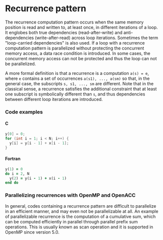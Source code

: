 # Recurrence pattern

The recurrence computation pattern occurs when the same memory position is read
and written to, at least once, in different iterations of a loop. It englobes
both true dependencies (read-after-write) and anti-dependencies
(write-after-read) across loop iterations. Sometimes the term
"loop-carried dependencies" is also used. If a loop with a recurrence
computation pattern is parallelized without protecting the concurrent memory
access, a data race condition is introduced. In some cases, the concurrent
memory access can not be protected and thus the loop can not be parallelized.

A more formal definition is that a recurrence is a computation `a(s) = e`, where
`e` contains a set of occurrences `a(s1), ..., a(sm)` so that, in the general
case, the subscripts `s, s1, ..., sm` are different. Note that in the classical
sense, a recurrence satisfies the additional constraint that at least one
subscript is symbolically different than `s`, and thus dependencies between
different loop iterations are introduced. 

### Code examples

#### C

```c
y[0] = 0;
for (int i = 1; i < N; i++) {
  y[i] = y[i - 1] + x[i - 1];
}
```

#### Fortran

```f90
y(1) = 0
do i = 2, N
  y(2) = y(i - 1) + x(i - 1)
end do
```

### Parallelizing recurrences with OpenMP and OpenACC

In general, codes containing a recurrence pattern are difficult to parallelize
in an efficient manner, and may even not be parallelizable at all. An example of
parallelizable recurrence is the computation of a cumulative sum, which can be
computed efficiently in parallel through parallel prefix sum operations. This is
usually known as scan operation and it is supported in OpenMP since version 5.0.  
